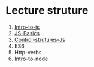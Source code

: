 # Lecture struture

1) [Intro-to-js](./Intro-to-js/info.md)
2) [JS-Basics](./Js-Basics/info.md)
3) [Control-strutures-Js](./Control-strutures-Js/info.md)
4) ES6
5) Http-verbs
6) Intro-to-node